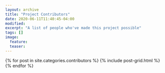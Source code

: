 ```yaml
---
layout: archive
title: "Project Contributors"
date: 2020-06-11T11:40:45-04:00
modified:
excerpt: "A list of people who've made this project possible"
tags: []
image:
  feature:
  teaser:
---
```


<div class="tiles">
{% for post in  site.categories.contributors %}
  {% include post-grid.html %}
{% endfor %}
</div><!-- /.tiles -->
